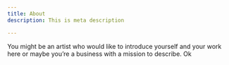 ```yaml
---
title: About
description: This is meta description

---
```

You might be an artist who would like to introduce yourself and your work here or maybe you’re a business with a mission to describe. Ok 